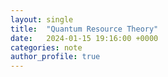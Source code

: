 ```yaml
---
layout: single
title:  "Quantum Resource Theory"
date:   2024-01-15 19:16:00 +0000
categories: note
author_profile: true
---
```


